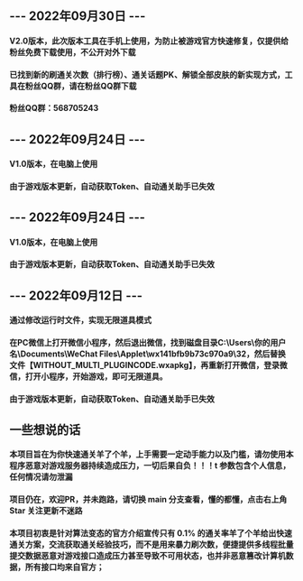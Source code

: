 ## --- 2022年09月30日 ---
#### V2.0版本，此次版本工具在手机上使用，为防止被游戏官方快速修复，仅提供给粉丝免费下载使用，不公开对外下载
#### 已找到新的刷通关次数（排行榜）、通关话题PK、解锁全部皮肤的新实现方式，工具在粉丝QQ群，请在粉丝QQ群下载
#### 粉丝QQ群：568705243

## --- 2022年09月24日 ---
#### V1.0版本，在电脑上使用
#### 由于游戏版本更新，自动获取Token、自动通关助手已失效

## --- 2022年09月24日 ---
#### V1.0版本，在电脑上使用
#### 由于游戏版本更新，自动获取Token、自动通关助手已失效


## --- 2022年09月12日 ---
#### 通过修改运行时文件，实现无限道具模式
#### 在PC微信上打开微信小程序，然后退出微信，找到磁盘目录C:\Users\你的用户名\Documents\WeChat Files\Applet\wx141bfb9b73c970a9\32，然后替换文件【__WITHOUT_MULTI_PLUGINCODE__.wxapkg】，再重新打开微信，登录微信，打开小程序，开始游戏，即可无限道具。
#### 由于游戏版本更新，自动获取Token、自动通关助手已失效

## 一些想说的话
#### 本项目旨在为你快速通关羊了个羊，上手需要一定动手能力以及门槛，请勿使用本程序恶意对游戏服务器持续造成压力，一切后果自负！！！t 参数包含个人信息，任何情况请勿泄漏
#### 项目仍在，欢迎PR，并未跑路，请切换 main 分支查看，懂的都懂，点击右上角 Star 关注更新不迷路
#### 本项目初衷是针对算法变态的官方介绍宣传只有 0.1% 的通关率羊了个羊给出快速通关方案，交流获取通关经验技巧，而不是用来暴力刷次数，便捷提供多线程批量提交数据恶意对游戏接口造成压力甚至导致不可用状态，也并非恶意篡改计算机数据，所有接口均来自官方；
